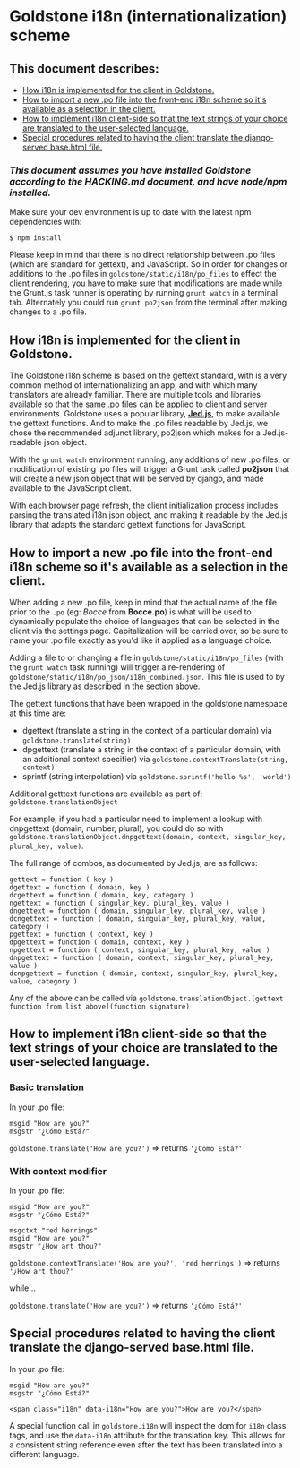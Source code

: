 # Goldstone i18n (internationalization) scheme

## This document describes:

* <a href="#about">How i18n is implemented for the client in Goldstone.
* <a href="#import">How to import a new .po file into the front-end i18n scheme so it's available as a selection in the client.</a>
* <a href="#implement">How to implement i18n client-side so that the text strings of your choice are translated to the user-selected language.</a>
* <a href="#base-html">Special procedures related to having the client translate the django-served base.html file.</a>

### _This document assumes you have installed Goldstone according to the HACKING.md document, and have node/npm installed._

Make sure your dev environment is up to date with the latest npm dependencies with:

`$ npm install`

Please keep in mind that there is no direct relationship between .po files (which are standard for gettext), and JavaScript. So in order for changes or additions to the .po files in `goldstone/static/i18n/po_files` to effect the client rendering, you have to make sure that modifications are made while the Grunt.js task runner is operating by running `grunt watch` in a terminal tab. Alternately you could run `grunt po2json` from the terminal after making changes to a .po file.

<a name="about"></a>
## How i18n is implemented for the client in Goldstone.

The Goldstone i18n scheme is based on the gettext standard, with is a very common method of internationalizing an app, and with which many translators are already familiar. There are multiple tools and libraries available so that the same .po files can be applied to client and server environments. Goldstone uses a popular library, **[Jed.js](https://github.com/SlexAxton/Jed)**, to make available the gettext functions. And to make the .po files readable by Jed.js, we chose the recommended adjunct library, po2json which makes for a Jed.js-readable json object.

With the `grunt watch` environment running, any additions of new .po files, or modification of existing .po files will trigger a Grunt task called **po2json** that will create a new json object that will be served by django, and made available to the JavaScript client.

With each browser page refresh, the client initialization process includes parsing the translated i18n json object, and making it readable by the Jed.js library that adapts the standard gettext functions for JavaScript.

<a name="import"></a>
## How to import a new .po file into the front-end i18n scheme so it's available as a selection in the client.

When adding a new .po file, keep in mind that the actual name of the file prior to the `.po` (eg: _Bocce_ from **Bocce.po**) is what will be used to dynamically populate the choice of languages that can be selected in the client via the settings page. Capitalization will be carried over, so be sure to name your .po file exactly as you'd like it applied as a language choice.

Adding a file to or changing a file in `goldstone/static/i18n/po_files` (with the `grunt watch` task running) will trigger a re-rendering of `goldstone/static/i18n/po_json/i18n_combined.json`. This file is used to by the Jed.js library as described in the section above.

The gettext functions that have been wrapped in the goldstone namespace at this time are:

* dgettext (translate a string in the context of a particular domain) via `goldstone.translate(string)`
* dpgettext (translate a string in the context of a particular domain, with an additional context specifier) via `goldstone.contextTranslate(string, context)`
* sprintf (string interpolation) via `goldstone.sprintf('hello %s', 'world')`

Additional getttext functions are available as part of:
`goldstone.translationObject`

For example, if you had a particular need to implement a lookup with dnpgettext (domain, number, plural), you could do so with
`goldstone.translationObject.dnpgettext(domain, context, singular_key, plural_key, value)`.

The full range of combos, as documented by Jed.js, are as follows:

```
gettext = function ( key )
dgettext = function ( domain, key )
dcgettext = function ( domain, key, category )
ngettext = function ( singular_key, plural_key, value )
dngettext = function ( domain, singular_ley, plural_key, value )
dcngettext = function ( domain, singular_key, plural_key, value, category )
pgettext = function ( context, key )
dpgettext = function ( domain, context, key )
npgettext = function ( context, singular_key, plural_key, value )
dnpgettext = function ( domain, context, singular_key, plural_key, value )
dcnpgettext = function ( domain, context, singular_key, plural_key, value, category )
```

Any of the above can be called via `goldstone.translationObject.[gettext function from list above](function signature)`


<a name="implement"></a>
## How to implement i18n client-side so that the text strings of your choice are translated to the user-selected language.

### Basic translation

In your .po file:

```
msgid "How are you?"
msgstr "¿Cómo Está?"
```

`goldstone.translate('How are you?')` => returns `'¿Cómo Está?'`

### With context modifier

In your .po file:

```
msgid "How are you?"
msgstr "¿Cómo Está?"

msgctxt "red herrings"
msgid "How are you?"
msgstr "¿How art thou?"

```

`goldstone.contextTranslate('How are you?', 'red herrings')` => returns `'¿How art thou?'`

while...

`goldstone.translate('How are you?')` => returns `'¿Cómo Está?'`


<a name="base-html"></a>
## Special procedures related to having the client translate the django-served base.html file.

In your .po file:

```
msgid "How are you?"
msgstr "¿Cómo Está?"
```

`<span class="i18n" data-i18n="How are you?">How are you?</span>`

A special function call in `goldstone.i18n` will inspect the dom for `i18n` class tags, and use the `data-i18n` attribute for the translation key. This allows for a consistent string reference even after the text has been translated into a different language.
